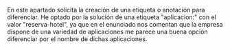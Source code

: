 En este apartado solicita la creación de una etiqueta o anotación para diferenciar.
He optado por la solución de una etiqueta "aplicacion:" con el valor "reserva-hotel", ya que en el enunciado nos comentan que la empresa 
dispone de una variedad de aplicaciones me parece una buena opción diferenciar por el nombre de dichas aplicaciones.
